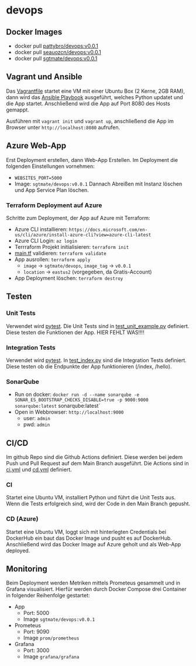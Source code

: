 # devops

## Docker Images

- docker pull [pattybro/devops:v0.0.1](https://hub.docker.com/r/pattybro/devops)
- docker pull [seauozcn/devops:v0.0.1](https://hub.docker.com/r/seauozcn/devops)
- docker pull [sgtmate/devops:v0.0.1](https://hub.docker.com/r/sgtmate/devops)

## Vagrant und Ansible

Das [Vagrantfile](./Vagrantfile) startet eine VM mit einer Ubuntu Box (2 Kerne, 2GB RAM), dann wird das [Ansible Playbook](./playbook.yml) ausgeführt, welches Python updatet und die App startet. Anschließend wird die App auf Port 8080 des Hosts gemappt.

Ausführen mit `vagrant init` und `vagrant up`, anschließend die App im Browser unter `http://localhost:8080` aufrufen.
## Azure Web-App

Erst Deployment erstellen, dann Web-App Erstellen. Im Deployment die folgenden Einstellungen vornehmen:
- `WEBSITES_PORT=5000`
- Image: `sgtmate/devops:v0.0.1`
Dannach Abreißen mit Instanz löschen und App Service Plan löschen.

### Terraform Deployment auf Azure

Schritte zum Deployment, der App auf Azure mit Terraform:
- Azure CLI installieren: `https://docs.microsoft.com/en-us/cli/azure/install-azure-cli?view=azure-cli-latest`
- Azure CLI Login: `az login`
- Terrraform Projekt initialisieren: `terraform init`
- [main.tf](./main.tf) validieren: `terraform validate`
- App ausrollen: `terraform apply`
    - `image` -> `sgtmate/devops`, `image_tag` -> `v0.0.1`
    - `location` -> `eastus2` (vorgegeben, da Gratis-Account)
- App Deployment löschen: `terraform destroy`

## Testen

### Unit Tests
Verwendet wird [pytest](https://docs.pytest.org/en/latest/). Die Unit Tests sind in [test_unit_example.py](./tests/unit/test_unit_example.py) definiert. Diese testen die Funktionen der App. HIER FEHLT WAS!!!!

### Integration Tests
Verwendet wird [pytest](https://docs.pytest.org/en/latest/). In [test_index.py](./tests/functional/test_index.py) sind die Integration Tests definiert. Diese testen ob die Endpunkte der App funktionieren (/index, /hello).

### SonarQube

- Run on docker: `docker run -d --name sonarqube -e SONAR_ES_BOOTSTRAP_CHECKS_DISABLE=true -p 9000:9000 sonarqube:latest`
sonarqube:latest`
- Open in Webbrowser: `http://localhost:9000`
    - user: `admin`
    - pwd: `admin`

## CI/CD
Im github Repo sind die Github Actions definiert. Diese werden bei jedem Push und Pull Request auf dem Main Branch ausgeführt. Die Actions sind in [ci.yml](./.github/workflows/ci.yml) und [cd.yml](./.github/workflows/cd.yml) definiert.

### CI
Startet eine Ubuntu VM, installiert Python und führt die Unit Tests aus. Wenn die Tests erfolgreich sind, wird der Code in den Main Branch gepusht.

### CD (Azure)
Startet eine Ubuntu VM, loggt sich mit hinterlegten Credentials bei DockerHub ein baut das Docker Image und pusht es auf DockerHub. Anschließend wird das Docker Image auf Azure geholt und als Web-App deployed.

## Monitoring
Beim Deployment werden Metriken mittels Prometeus gesammelt und in Grafana visualisiert. Hierfür werden durch Docker Compose drei Container in folgender Reihenfolge gestartet:
- App
    - Port: 5000
    - Image `sgtmate/devops:v0.0.1`
- Prometeus
    - Port: 9090
    - Image `prom/prometheus`
- Grafana
    - Port: 3000
    - Image `grafana/grafana`

